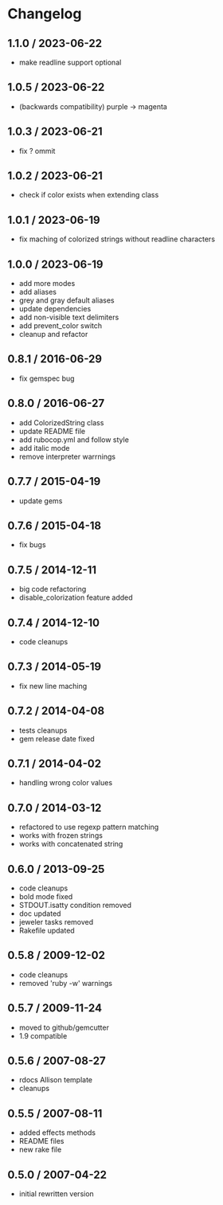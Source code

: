 # Changelog

## 1.1.0 / 2023-06-22
  - make readline support optional

## 1.0.5 / 2023-06-22
  - (backwards compatibility) purple -> magenta

## 1.0.3 / 2023-06-21
  - fix ? ommit

## 1.0.2 / 2023-06-21
  - check if color exists when extending class

## 1.0.1 / 2023-06-19
  - fix maching of colorized strings without readline characters

## 1.0.0 / 2023-06-19
  - add more modes
  - add aliases
  - grey and gray default aliases
  - update dependencies
  - add non-visible text delimiters
  - add prevent_color switch
  - cleanup and refactor

## 0.8.1 / 2016-06-29
  - fix gemspec bug

## 0.8.0 / 2016-06-27
  - add ColorizedString class
  - update README file
  - add rubocop.yml and follow style
  - add italic mode
  - remove interpreter warrnings

## 0.7.7 / 2015-04-19
  - update gems

## 0.7.6 / 2015-04-18
  - fix bugs

## 0.7.5 / 2014-12-11
  - big code refactoring
  - disable_colorization feature added

## 0.7.4 / 2014-12-10
  - code cleanups

## 0.7.3 / 2014-05-19
  - fix new line maching

## 0.7.2 / 2014-04-08
  - tests cleanups
  - gem release date fixed

## 0.7.1 / 2014-04-02
  - handling wrong color values

## 0.7.0 / 2014-03-12
  - refactored to use regexp pattern matching
  - works with frozen strings
  - works with concatenated string

## 0.6.0 / 2013-09-25
  - code cleanups
  - bold mode fixed
  - STDOUT.isatty condition removed
  - doc updated
  - jeweler tasks removed
  - Rakefile updated

## 0.5.8 / 2009-12-02
  - code cleanups
  - removed 'ruby -w' warnings

## 0.5.7 / 2009-11-24
  - moved to github/gemcutter
  - 1.9 compatible

## 0.5.6 / 2007-08-27
  - rdocs Allison template
  - cleanups

## 0.5.5 / 2007-08-11
  - added effects methods
  - README files
  - new rake file

## 0.5.0 / 2007-04-22
  - initial rewritten version
